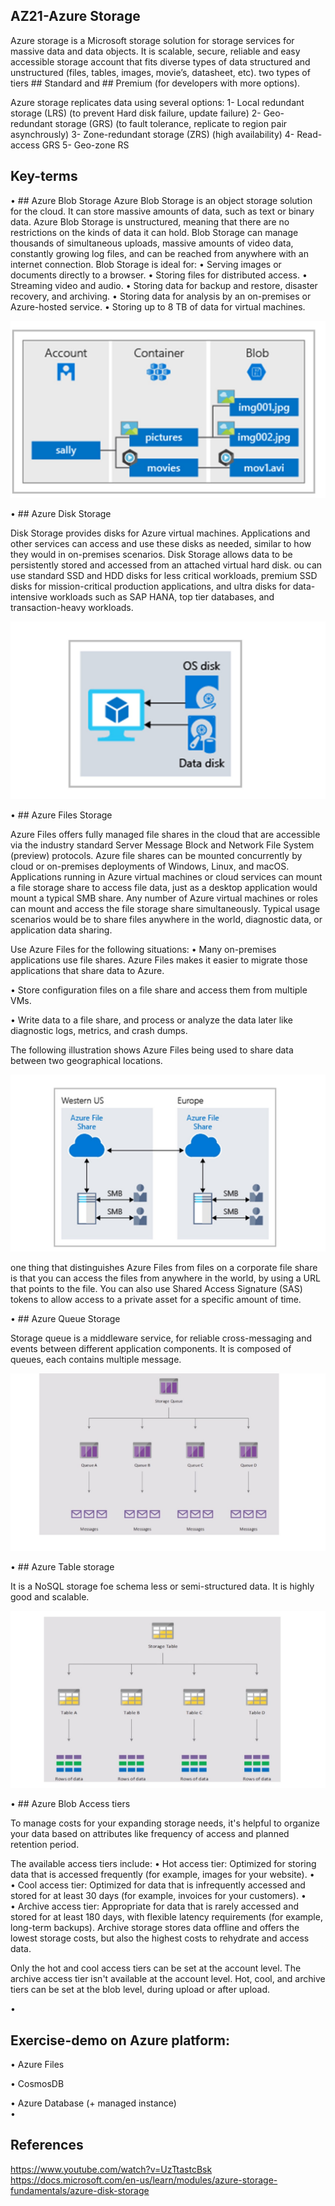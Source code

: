 ## AZ21-Azure Storage

Azure storage is a Microsoft storage solution for storage services for massive data and data objects. It is scalable, secure, reliable and easy accessible storage account that fits diverse types of data structured and unstructured (files, tables, images, movie’s, datasheet, etc). two types of tiers ## Standard and ## Premium (for developers with more options).

Azure storage replicates data using several options:
1-	Local redundant storage (LRS) (to prevent Hard disk failure, update failure)
2-	Geo-redundant storage (GRS) (to fault tolerance, replicate to region pair asynchrously)
3-	Zone-redundant storage (ZRS) (high availability)
4-	Read-access GRS
5-	Geo-zone RS


## Key-terms

•	## Azure Blob Storage
Azure Blob Storage is an object storage solution for the cloud. It can store massive amounts of data, such as text or binary data. Azure Blob Storage is unstructured, meaning that there are no restrictions on the kinds of data it can hold. Blob Storage can manage thousands of simultaneous uploads, massive amounts of video data, constantly growing log files, and can be reached from anywhere with an internet connection.
Blob Storage is ideal for:
•	Serving images or documents directly to a browser.
•	Storing files for distributed access.
•	Streaming video and audio.
•	Storing data for backup and restore, disaster recovery, and archiving.
•	Storing data for analysis by an on-premises or Azure-hosted service.
•	Storing up to 8 TB of data for virtual machines.


![Azure-Blob-storage]( https://github.com/techgrounds/cloud-6-repo-AzizaAdam/blob/main/00_includes/AZ21/Azure%20Blob%20container%20storage.jpg)  


•	## Azure Disk Storage

Disk Storage provides disks for Azure virtual machines. Applications and other services can access and use these disks as needed, similar to how they would in on-premises scenarios. Disk Storage allows data to be persistently stored and accessed from an attached virtual hard disk. ou can use standard SSD and HDD disks for less critical workloads, premium SSD disks for mission-critical production applications, and ultra disks for data-intensive workloads such as SAP HANA, top tier databases, and transaction-heavy workloads.

![Azure-Disk-storage]( https://github.com/techgrounds/cloud-6-repo-AzizaAdam/blob/main/00_includes/AZ21/Azure%20disk%20storage.jpg)  





•	## Azure Files Storage

Azure Files offers fully managed file shares in the cloud that are accessible via the industry standard Server Message Block and Network File System (preview) protocols. Azure file shares can be mounted concurrently by cloud or on-premises deployments of Windows, Linux, and macOS. Applications running in Azure virtual machines or cloud services can mount a file storage share to access file data, just as a desktop application would mount a typical SMB share. Any number of Azure virtual machines or roles can mount and access the file storage share simultaneously. Typical usage scenarios would be to share files anywhere in the world, diagnostic data, or application data sharing.

Use Azure Files for the following situations:
•	Many on-premises applications use file shares. Azure Files makes it easier to migrate those applications that share data to Azure. 

•	Store configuration files on a file share and access them from multiple VMs. 

•	Write data to a file share, and process or analyze the data later like diagnostic logs, metrics, and crash dumps.

The following illustration shows Azure Files being used to share data between two geographical locations.  


![Azure-File-storage]( https://github.com/techgrounds/cloud-6-repo-AzizaAdam/blob/main/00_includes/AZ21/Azure%20file%20storage.jpg)  


one thing that distinguishes Azure Files from files on a corporate file share is that you can access the files from anywhere in the world, by using a URL that points to the file. You can also use Shared Access Signature (SAS) tokens to allow access to a private asset for a specific amount of time.


•	## Azure Queue Storage

Storage queue is a middleware service, for reliable cross-messaging and events between different application components. It is composed of queues, each contains multiple message.


![Azure-Queue-storage]( https://github.com/techgrounds/cloud-6-repo-AzizaAdam/blob/main/00_includes/AZ21/Azure%20queue%20storage.jpg)  


•	## Azure Table storage

It is a NoSQL storage foe schema less or semi-structured data. It is highly good and scalable.



![Azure-Table-storage]( https://github.com/techgrounds/cloud-6-repo-AzizaAdam/blob/main/00_includes/AZ21/Azure%20Table%20storage.jpg)  




•	## Azure Blob Access tiers

To manage costs for your expanding storage needs, it's helpful to organize your data based on attributes like frequency of access and planned retention period.

The available access tiers include:
•	Hot access tier: Optimized for storing data that is accessed frequently (for example, images for your website).
•	
•	Cool access tier: Optimized for data that is infrequently accessed and stored for at least 30 days (for example, invoices for your customers).
•	
•	Archive access tier: Appropriate for data that is rarely accessed and stored for at least 180 days, with flexible latency requirements (for example, long-term backups). Archive storage stores data offline and offers the lowest storage costs, but also the highest costs to rehydrate and access data.

Only the hot and cool access tiers can be set at the account level. The archive access tier isn't available at the account level.
Hot, cool, and archive tiers can be set at the blob level, during upload or after upload.

•	



## Exercise-demo on Azure platform:

•	Azure Files

					
•	CosmosDB 	

				
•	Azure Database (+ managed instance) 	
•		




## References

https://www.youtube.com/watch?v=UzTtastcBsk
https://docs.microsoft.com/en-us/learn/modules/azure-storage-fundamentals/azure-disk-storage

